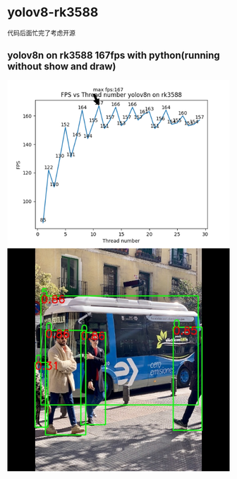 # yolov8-rk3588
代码后面忙完了考虑开源

## yolov8n on rk3588 167fps with python(running without show and draw)
![image](1000times.png)
![image](./model/bus_out.jpg)
